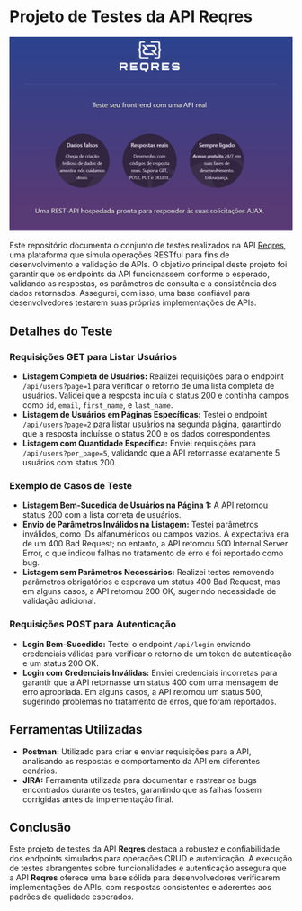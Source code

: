 # Projeto de Testes da API Reqres  

![Imagem da página inicial do app](imag.recres.png)

Este repositório documenta o conjunto de testes realizados na API [Reqres](https://reqres.in), uma plataforma que simula operações RESTful para fins de desenvolvimento e validação de APIs. O objetivo principal deste projeto foi garantir que os endpoints da API funcionassem conforme o esperado, validando as respostas, os parâmetros de consulta e a consistência dos dados retornados. Assegurei, com isso, uma base confiável para desenvolvedores testarem suas próprias implementações de APIs.

## Detalhes do Teste

### Requisições GET para Listar Usuários

- **Listagem Completa de Usuários:** Realizei requisições para o endpoint `/api/users?page=1` para verificar o retorno de uma lista completa de usuários. Validei que a resposta incluía o status 200 e continha campos como `id`, `email`, `first_name`, e `last_name`.
- **Listagem de Usuários em Páginas Específicas:** Testei o endpoint `/api/users?page=2` para listar usuários na segunda página, garantindo que a resposta incluísse o status 200 e os dados correspondentes.
- **Listagem com Quantidade Específica:** Enviei requisições para `/api/users?per_page=5`, validando que a API retornasse exatamente 5 usuários com status 200.

### Exemplo de Casos de Teste

- **Listagem Bem-Sucedida de Usuários na Página 1:** A API retornou status 200 com a lista correta de usuários.
- **Envio de Parâmetros Inválidos na Listagem:** Testei parâmetros inválidos, como IDs alfanuméricos ou campos vazios. A expectativa era de um 400 Bad Request; no entanto, a API retornou 500 Internal Server Error, o que indicou falhas no tratamento de erro e foi reportado como bug.
- **Listagem sem Parâmetros Necessários:** Realizei testes removendo parâmetros obrigatórios e esperava um status 400 Bad Request, mas em alguns casos, a API retornou 200 OK, sugerindo necessidade de validação adicional.

### Requisições POST para Autenticação

- **Login Bem-Sucedido:** Testei o endpoint `/api/login` enviando credenciais válidas para verificar o retorno de um token de autenticação e um status 200 OK.
- **Login com Credenciais Inválidas:** Enviei credenciais incorretas para garantir que a API retornasse um status 400 com uma mensagem de erro apropriada. Em alguns casos, a API retornou um status 500, sugerindo problemas no tratamento de erros, que foram reportados.

## Ferramentas Utilizadas

- **Postman:** Utilizado para criar e enviar requisições para a API, analisando as respostas e comportamento da API em diferentes cenários.
- **JIRA:** Ferramenta utilizada para documentar e rastrear os bugs encontrados durante os testes, garantindo que as falhas fossem corrigidas antes da implementação final.

## Conclusão

Este projeto de testes da API **Reqres** destaca a robustez e confiabilidade dos endpoints simulados para operações CRUD e autenticação. A execução de testes abrangentes sobre funcionalidades e autenticação assegura que a API **Reqres** oferece uma base sólida para desenvolvedores verificarem implementações de APIs, com respostas consistentes e aderentes aos padrões de qualidade esperados.
